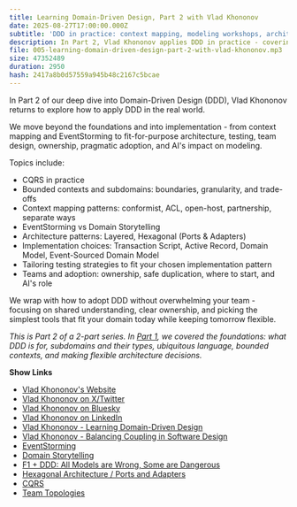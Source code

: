```yaml
---
title: Learning Domain-Driven Design, Part 2 with Vlad Khononov
date: 2025-08-27T17:00:00.000Z
subtitle: 'DDD in practice: context mapping, modeling workshops, architecture, testing, team design, pragmatic adoption - plus AI''s impact on modeling.'
description: In Part 2, Vlad Khononov applies DDD in practice - covering context-mapping patterns, EventStorming, fit-for-purpose architecture, testing, team ownership, pragmatic adoption, plus AI's impact on modeling.
file: 005-learning-domain-driven-design-part-2-with-vlad-khononov.mp3
size: 47352489
duration: 2950
hash: 2417a8b0d57559a945b48c2167c5bcae
---
```


In Part 2 of our deep dive into Domain-Driven Design (DDD), Vlad Khononov returns to explore how to apply DDD in the real world.

We move beyond the foundations and into implementation - from context mapping and EventStorming to fit-for-purpose architecture, testing, team design, ownership, pragmatic adoption, and AI's impact on modeling.

Topics include:

- CQRS in practice
- Bounded contexts and subdomains: boundaries, granularity, and trade-offs
- Context mapping patterns: conformist, ACL, open-host, partnership, separate ways
- EventStorming vs Domain Storytelling
- Architecture patterns: Layered, Hexagonal (Ports & Adapters)
- Implementation choices: Transaction Script, Active Record, Domain Model, Event-Sourced Domain Model
- Tailoring testing strategies to fit your chosen implementation pattern
- Teams and adoption: ownership, safe duplication, where to start, and AI's role

We wrap with how to adopt DDD without overwhelming your team - focusing on shared understanding, clear ownership, and picking the simplest tools that fit your domain today while keeping tomorrow flexible.

_This is Part 2 of a 2-part series. In [Part 1](/4), we covered the foundations: what DDD is for, subdomains and their types, ubiquitous language, bounded contexts, and making flexible architecture decisions._

**Show Links**

- [Vlad Khononov's Website](https://vladikk.com/)
- [Vlad Khononov on X/Twitter](https://x.com/vladikk)
- [Vlad Khononov on Bluesky](https://bsky.app/profile/vladikk.bsky.social)
- [Vlad Khononov on LinkedIn](https://www.linkedin.com/in/vladikk/)
- [Vlad Khononov - Learning Domain-Driven Design](https://www.oreilly.com/library/view/learning-domain-driven-design/9781098100124/)
- [Vlad Khononov - Balancing Coupling in Software Design](https://coupling.dev/)
- [EventStorming](https://www.eventstorming.com/)
- [Domain Storytelling](https://domainstorytelling.org/)
- [F1 + DDD: All Models are Wrong, Some are Dangerous](https://vladikk.com/2025/04/05/f1-ddd/)
- [Hexagonal Architecture / Ports and Adapters](https://alistair.cockburn.us/hexagonal-architecture/)
- [CQRS](https://learn.microsoft.com/en-us/azure/architecture/patterns/cqrs)
- [Team Topologies](https://teamtopologies.com/)
